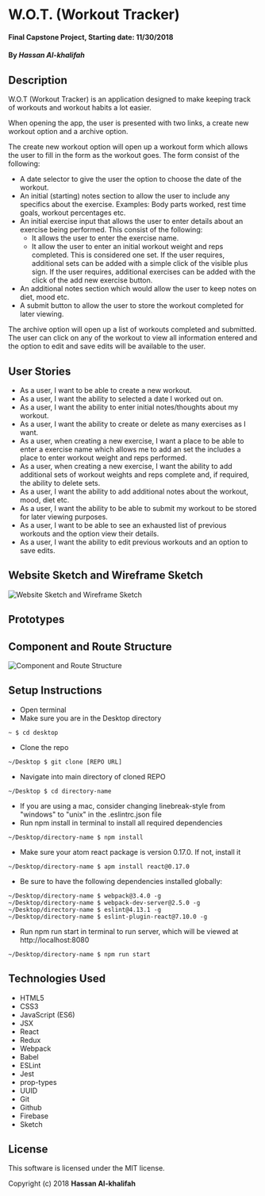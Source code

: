# W.O.T. (Workout Tracker)

#### Final Capstone Project, Starting date: 11/30/2018

#### By _Hassan Al-khalifah_

## Description

W.O.T (Workout Tracker) is an application designed to make keeping track of workouts and workout habits a lot easier.

When opening the app, the user is presented with two links, a create new workout option and a archive option.

The create new workout option will open up a workout form which allows the user to fill in the form as the workout goes. The form consist of the following:
* A date selector to give the user the option to choose the date of the workout.
* An initial (starting) notes section to allow the user to include any specifics about the exercise. Examples: Body parts worked, rest time goals, workout percentages etc.
* An initial exercise input that allows the user to enter details about an exercise being performed. This consist of the following:
  * It allows the user to enter the exercise name.
  * It allow the user to enter an initial workout weight and reps completed. This is considered one set. If the user requires, additional sets can be added with a simple click of the visible plus sign.
If the user requires, additional exercises can be added with the click of the add new exercise button.
* An additional notes section which would allow the user to keep notes on diet, mood etc.
* A submit button to allow the user to store the workout completed for later viewing.

The archive option will open up a list of workouts completed and submitted. The user can click on any of the workout to view all information entered and the option to edit and save edits will be available to the user.

## User Stories

* As a user, I want to be able to create a new workout.
* As a user, I want the ability to selected a date I worked out on.
* As a user, I want the ability to enter initial notes/thoughts about my workout.
* As a user, I want the ability to create or delete as many exercises as I want.
* As a user, when creating a new exercise, I want a place to be able to enter a exercise name which allows me to add an set the includes a place to enter workout weight and reps performed.
* As a user, when creating a new exercise, I want the ability to add additional sets of workout weights and reps complete and, if required, the ability to delete sets.
* As a user, I want the ability to add additional notes about the workout, mood, diet etc.
* As a user, I want the ability to be able to submit my workout to be stored for later viewing purposes.
* As a user, I want to be able to see an exhausted list of previous workouts and the option view their details.
* As a user, I want the ability to edit previous workouts and an option to save edits.

## Website Sketch and Wireframe Sketch

![Website Sketch and Wireframe Sketch](./src/assets/images/website-sketch-and-wireframe-sketch.jpg)

## Prototypes

## Component and Route Structure

![Component and Route Structure](./src/assets/images/component-and-route-structure.jpg)

## Setup Instructions

* Open terminal
* Make sure you are in the Desktop directory
```
~ $ cd desktop
```
* Clone the repo
```
~/Desktop $ git clone [REPO URL]
```
* Navigate into main directory of cloned REPO
```
~/Desktop $ cd directory-name
```
* If you are using a mac, consider changing linebreak-style from "windows" to "unix" in the .eslintrc.json file
* Run npm install in terminal to install all required dependencies
```
~/Desktop/directory-name $ npm install
```
* Make sure your atom react package is version 0.17.0. If not, install it
```
~/Desktop/directory-name $ apm install react@0.17.0
```
* Be sure to have the following dependencies installed globally:
```
~/Desktop/directory-name $ webpack@3.4.0 -g
~/Desktop/directory-name $ webpack-dev-server@2.5.0 -g
~/Desktop/directory-name $ eslint@4.13.1 -g
~/Desktop/directory-name $ eslint-plugin-react@7.10.0 -g
```
* Run npm run start in terminal to run server, which will be viewed at http://localhost:8080
```
~/Desktop/directory-name $ npm run start
```

## Technologies Used

* HTML5
* CSS3
* JavaScript (ES6)
* JSX
* React
* Redux
* Webpack
* Babel
* ESLint
* Jest
* prop-types
* UUID
* Git
* Github
* Firebase
* Sketch

## License

This software is licensed under the MIT license.

Copyright (c) 2018 **Hassan Al-khalifah**
